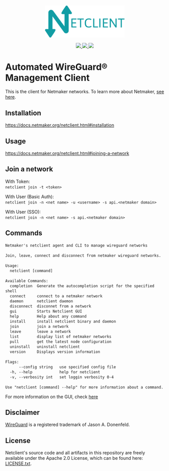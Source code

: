 
<p align="center">
  <a href="https://netmaker.io">
  <img src="./netclient.png" width="50%"><break/>
  </a>
</p>

<p align="center">
  <a href="https://github.com/gravitl/netmaker/releases">
    <img src="https://img.shields.io/badge/Version-0.18.5-informational?style=flat-square" />
  </a>
  <a href="https://hub.docker.com/r/gravitl/netclient/tags">
    <img src="https://img.shields.io/docker/pulls/gravitl/netclient?label=downloads" />
  </a>
  <a href="https://goreportcard.com/report/github.com/gravitl/netclient">
    <img src="https://goreportcard.com/badge/github.com/gravitl/netclient" />
  </a>
</p>

# Automated WireGuard® Management Client 

This is the client for Netmaker networks. To learn more about Netmaker, [see here](http://github.com/gravitl/netmaker).

## Installation

https://docs.netmaker.org/netclient.html#installation

## Usage

https://docs.netmaker.org/netclient.html#joining-a-network

## Join a network

With Token:  
`netclient join -t <token>`

With User (Basic Auth):  
`netclient join -n <net name> -u <username> -s api.<netmaker domain>`

With User (SSO):  
`netclient join -n <net name> -s api.<netmaker domain>`

## Commands
```
Netmaker's netclient agent and CLI to manage wireguard networks

Join, leave, connect and disconnect from netmaker wireguard networks.

Usage:
  netclient [command]

Available Commands:
  completion  Generate the autocompletion script for the specified shell
  connect     connect to a netmaker network
  daemon      netclient daemon
  disconnect  disconnet from a network
  gui         Starts Netclient GUI
  help        Help about any command
  install     install netclient binary and daemon
  join        join a network
  leave       leave a network
  list        display list of netmaker networks
  pull        get the latest node configuration
  uninstall   uninstall netclient
  version     Displays version information

Flags:
      --config string   use specified config file
  -h, --help            help for netclient
  -v, --verbosity int   set loggin verbosity 0-4

Use "netclient [command] --help" for more information about a command.
```

For more information on the GUI, check [here](./gui/README.md)

## Disclaimer
 [WireGuard](https://wireguard.com/) is a registered trademark of Jason A. Donenfeld.

## License

Netclient's source code and all artifacts in this repository are freely available under the Apache 2.0 License, which can be found here: [LICENSE.txt](./LICENSE.txt).
